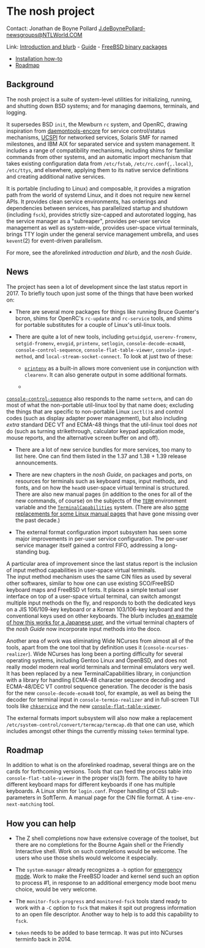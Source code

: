 # The nosh project

Contact: Jonathan de Boyne Pollard 
<J.deBoynePollard-newsgroups@NTLWorld.COM>

Link: [Introduction and blurb](http://jdebp.eu./Softwares/nosh/) - 
[Guide](http://jdebp.eu./Softwares/nosh/guide.html) - [FreeBSD binary 
packages](http://jdebp.eu./Softwares/nosh/freebsd-binary-packages.html) 
- [Installation 
how-to](http://jdebp.eu./Softwares/nosh/timorous-admin-installation-how-to.html) 
- [Roadmap](http://jdebp.eu./Softwares/nosh/roadmap.html)

## Background

The nosh project is a suite of system-level utilities for initializing, 
running, and shutting down BSD systems; and for managing daemons, 
terminals, and logging.

It supersedes BSD `init`, the Mewburn `rc` system, and OpenRC, drawing 
inspiration from 
[daemontools-encore](http://untroubled.org/daemontools-encore/) for 
service control/status mechanisms, 
[UCSPI](http://jdebp.eu./FGA/UCSPI.html) for networked services, Solaris 
SMF for named milestones, and IBM AIX for separated service and system 
management. It includes a range of compatibility mechanisms, including 
shims for familiar commands from other systems, and an automatic import 
mechanism that takes existing configuration data from `/etc/fstab`, 
`/etc/rc.conf{,.local}`, `/etc/ttys`, and elsewhere, applying them to 
its native service definitions and creating additional native services.

It is portable (including to Linux) and composable, it provides a 
migration path from the world of systemd Linux, and it does not require 
new kernel APIs. It provides clean service environments, has orderings 
and dependencies between services, has parallelized startup and shutdown 
(including `fsck`), provides strictly size-capped and autorotated 
logging, has the service manager as a "subreaper", provides per-user 
service management as well as system-wide, provides user-space virtual 
terminals, brings TTY login under the general service management 
umbrella, and uses `kevent`(2) for event-driven parallelism.

For more, see the aforelinked <i>introduction and blurb</i>, and the 
<i>nosh Guide</i>.

## News

The project has seen a lot of development since the last status report 
in 2017.  To briefly touch upon just some of the things that have been 
worked on:

* There are several more packages for things like running Bruce 
Guenter's bcron, shims for OpenRC's `rc-update` and `rc-service` tools, 
and shims for portable substitutes for a couple of Linux's util-linux tools.

* There are quite a lot of new tools, including `getuidgid`, 
`userenv-fromenv`, `setgid-fromenv`, `envgid`, `printenv`, `setlogin`, 
`console-decode-ecma48`, `console-control-sequence`, 
`console-flat-table-viewer`, `console-input-method`, and 
`local-stream-socket-connect`.  To look at just two of these:

     * [`printenv`](http://jdebp.eu./Softwares/nosh/guide/printenv.html) 
as a built-in allows more convenient use in conjunction with 
`clearenv`.  It can also generate output in some additional formats.

     * 
[`console-control-sequence`](http://jdebp.eu./Softwares/nosh/guide/console-control-sequence.html) 
also responds to the name `setterm`, and can do most of what the 
non-portable util-linux tool by that name does; excluding the things 
that are specific to non-portable Linux `ioctl()`s and control codes 
(such as display adapter power management), but also including _extra_ 
standard DEC VT and ECMA-48 things that the util-linux tool does _not_ 
do (such as turning strikethrough, calculator keypad application mode, 
mouse reports, and the alternative screen buffer on and off).

* There are a lot of new service bundles for more services, too many to 
list here.  One can find them listed in the 1.37 and 1.38 + 1.39 release 
announcements.

* There are new chapters in the <i>nosh Guide</i>, on packages and 
ports, on resources for terminals such as keyboard maps, input methods, 
and fonts, and on how the `head0` user-space virtual terminal is 
structured.  There are also new manual pages (in addition to the ones 
for all of the new commands, of course) on the subjects of the 
[`TERM`](http://jdebp.eu./Softwares/nosh/guide/TERM.html) environment 
variable and the 
[`TerminalCapabilities`](http://jdebp.eu./Softwares/nosh/guide/TerminalCapabilities.html) 
system.   (There are also [some replacements for some Linux manual 
pages](http://jdebp.eu./Proposals/linux-kvt-manual-pages.html) that have 
gone missing over the past decade.)

* The external format configuration import subsystem has seen some major 
improvements in per-user service configuration.  The per-user service 
manager itself gained a control FIFO, addressing a long-standing bug.

A particular area of improvement since the last status report is the 
inclusion of input method capabilities in user-space virtual terminals.  
The input method mechanism uses the same CIN files as used by several 
other softwares, similar to how one can use existing SCO/FreeBSD 
keyboard maps and FreeBSD vt fonts.  It places a simple textual user 
interface on top of a user-space virtual terminal, can switch amongst 
multiple input methods on the fly, and responds to both the dedicated 
keys on a JIS 106/109-key keyboard or a Korean 103/106-key keyboard and 
the conventional keys used on other keyboards.  The blurb includes [an 
example of how this works for a Japanese 
user](http://jdebp.eu./Softwares/nosh/japanese-input-methods.html), and 
the virtual terminal chapters of the <i>nosh Guide</i> now incorporate 
input methods into the doco.

Another area of work was eliminating Wide NCurses from almost all of the 
tools, apart from the one tool that by definition uses it 
(`console-ncurses-realizer`).  Wide NCurses has long been a porting 
difficulty for several operating systems, including Gentoo Linux and 
OpenBSD, and does not really model modern real world terminals and 
terminal emulators very well.  It has been replaced by a new 
TerminalCapabilities library, in conjunction with a library for handling 
ECMA-48 character sequence decoding and ECMA-48/DEC VT control sequence 
generation.  The decoder is the basis for the new 
`console-decode-ecma48` tool, for example, as well as being the decoder 
for terminal input in `console-termio-realizer` and in full-screen TUI 
tools like 
[`chkservice`](http://jdebp.eu./Softwares/nosh/guide/chkservice.html) 
and the new 
[`console-flat-table-viewer`](http://jdebp.eu./Softwares/nosh/guide/console-flat-table-viewer.html).

The external formats import subsystem will also now make a replacement 
`/etc/system-control/convert/termcap/termcap.db` that one can use, which 
includes amongst other things the currently missing `teken` terminal type.

## Roadmap

In addition to what is on the aforelinked roadmap, several things are on 
the cards for forthcoming versions.  Tools that can feed the process 
table into `console-flat-table-viewer` in the proper vis(3) form.  The 
ability to have different keyboard maps for different keyboards if one 
has multiple keyboards.  A Linux shim for `login.conf`. Proper handling 
of CSI sub-parameters in SoftTerm.  A manual page for the CIN file 
format.  A `time-env-next-matching` tool.

## How you can help

* The Z shell completions now have extensive coverage of the toolset, 
but there are no completions for the Bourne Again shell or the Friendly 
Interactive shell.  Work on such completions would be welcome.  The 
users who use those shells would welcome it especially.

* The `system-manager` already recognizes a `-b` option for [emergency 
mode](http://jdebp.eu./FGA/emergency-and-rescue-mode-bootstrap.html). 
Work to make the FreeBSD loader and kernel send such an option to 
process #1, in response to an additional emergency mode boot menu 
choice, would be very welcome.

* The `monitor-fsck-progress` and `monitored-fsck` tools stand ready to 
work with a `-C` option to `fsck` that makes it spit out progress 
information to an open file descriptor.  Another way to help is to add 
this capability to `fsck`.

* `teken` needs to be added to base termcap.  It was put into NCurses 
terminfo back in 2014.
